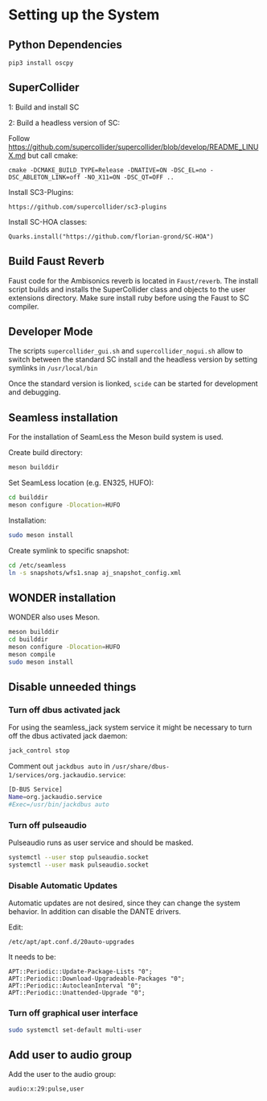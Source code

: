 # Setting up the System


## Python Dependencies

    pip3 install oscpy


## SuperCollider

1: Build and install SC


2: Build a headless version of SC:

Follow https://github.com/supercollider/supercollider/blob/develop/README_LINUX.md but call cmake:

    cmake -DCMAKE_BUILD_TYPE=Release -DNATIVE=ON -DSC_EL=no -DSC_ABLETON_LINK=off -NO_X11=ON -DSC_QT=OFF ..

Install SC3-Plugins:

    https://github.com/supercollider/sc3-plugins

Install SC-HOA classes:

    Quarks.install("https://github.com/florian-grond/SC-HOA")


## Build Faust Reverb

Faust code for the Ambisonics reverb is located in `Faust/reverb`. The install script builds and installs the SuperCollider class and objects to the user extensions directory. Make sure install ruby before using the Faust to SC compiler.


## Developer Mode

The scripts `supercollider_gui.sh` and `supercollider_nogui.sh`
allow to switch between the standard SC install
and the headless version by setting symlinks in `/usr/local/bin`

Once the standard version is lionked, `scide` can be started for
development and debugging.

## Seamless installation

For the installation of SeamLess the Meson build system is used.

Create build directory:
```bash
meson builddir
```

Set SeamLess location (e.g. EN325, HUFO):
```bash
cd builddir
meson configure -Dlocation=HUFO
```

Installation:
```bash
sudo meson install
```

Create symlink to specific snapshot:
```bash
cd /etc/seamless
ln -s snapshots/wfs1.snap aj_snapshot_config.xml
```
## WONDER installation

WONDER also uses Meson.

```bash
meson builddir
cd builddir
meson configure -Dlocation=HUFO
meson compile
sudo meson install
```

## Disable unneeded things
### Turn off dbus activated jack

For using the seamless_jack system service it might be necessary to turn off
the dbus activated jack daemon:
```bash
jack_control stop
```

Comment out `jackdbus auto` in `/usr/share/dbus-1/services/org.jackaudio.service`:
```bash
[D-BUS Service]
Name=org.jackaudio.service
#Exec=/usr/bin/jackdbus auto
```

### Turn off pulseaudio

Pulseaudio runs as user service and should be masked.

```bash
systemctl --user stop pulseaudio.socket
systemctl --user mask pulseaudio.socket
```

### Disable Automatic Updates


Automatic updates are not desired, since they can change the
system behavior. In addition can disable the DANTE drivers.

Edit:

	/etc/apt/apt.conf.d/20auto-upgrades

It needs to be:

	APT::Periodic::Update-Package-Lists "0";
	APT::Periodic::Download-Upgradeable-Packages "0";
	APT::Periodic::AutocleanInterval "0";
	APT::Periodic::Unattended-Upgrade "0";

### Turn off graphical user interface

```bash
sudo systemctl set-default multi-user
```

## Add user to audio group

Add the user to the audio group:
```
audio:x:29:pulse,user
```
